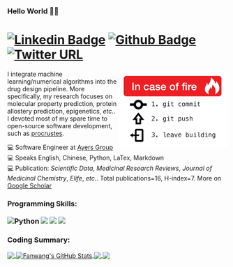 ### Hello World 🐱‍💻

# [![Linkedin Badge](https://img.shields.io/badge/-LinkedIn-0077B5?style=flat&logo=Linkedin&logoColor=white&link=https://www.linkedin.com/in/fanwang-meng-3687a6a2/?locale=en_US)](https://www.linkedin.com/in/fanwang-meng-3687a6a2/?locale=en_US)  [![Github Badge](https://img.shields.io/badge/-Github-242A2D?style=flat&logo=Github&logoColor=white&link=https://github.com/FanwangM/)](https://github.com/FanwangM/)  [![Twitter URL](https://img.shields.io/twitter/url?url=https%3A%2F%2Ftwitter.com%2FFanwangMeng)](https://twitter.com/FanwangMeng)

<img src="./git_fire.png" min-width="267px" max-width="267px" width="250px" align="right" alt="Logo git_fire png">

<p align="left">

I integrate machine learning/numerical algorithms into the drug design
pipeline. More specifically, my research focuses on molecular property prediction, protein allostery prediction, epigenetics, *etc.*. I devoted most of my spare time to open-source software development, such as
[procrustes](https://github.com/theochem/procrustes).
<br>

💻 Software Engineer at [Ayers Group](https://www.chemistry.mcmaster.ca/ayers/)<br>
💻 Speaks English, Chinese, Python, LaTex, Markdown<br>
💻 Publication: *Scientific Data*, *Medicinal Research Reviews*, *Journal of Medicinal Chemistry*,
*Elife*, *etc.*. Total publications=16,
H-index=7. More on [Google Scholar](https://scholar.google.ca/citations?user=5Xk8ab8AAAAJ&hl=en)<br>
</p>

### Programming Skills: <br/> <br/> ![Python](https://img.shields.io/badge/-Python-0077B5?style=flat&logoColor=white&logo=python)  ![](https://img.shields.io/badge/Shell-Bash-informational?style=flat&logo=gnu-bash&logoColor=white&color=blueviolet)  ![](https://img.shields.io/badge/GitHub-Git-informational?style=flat&logo=git&logoColor=white&color=blueviolet)  ![](https://img.shields.io/badge/OS-Linux-informational?style=flat&logo=linux&logoColor=white&color=blueviolet)<br/>


### Coding Summary:


<a href="https://github.com/FanwangM/FanwangM">
  <img align="center" src="https://github-readme-stats.vercel.app/api/top-langs/?username=FanwangM&hide=html,tex,jupyter%20notebook&title_color=ffffff&text_color=c9cacc&icon_color=blueviolet&bg_color=1d1f21&langs_count=3" />
</a>
<a href="https://github.com/FanwangM/FanwangM">
  <img align="center" src="https://github-readme-stats.vercel.app/api?username=FanwangM&show_icons=true&line_height=27&count_private=true&title_color=ffffff&text_color=c9cacc&icon_color=blueviolet&bg_color=1d1f21" alt="Fanwang's GitHub Stats" />
</a>

<a href="https://github.com/theochem/procrustes">
  <img align="center" src="https://github-readme-stats.vercel.app/api/pin/?username=theochem&repo=procrustes&title_color=ffffff&text_color=c9cacc&icon_color=blueviolet&bg_color=1d1f21" />
</a>


<a href="https://github.com/theochem/iodata">
  <img align="center" src="https://github-readme-stats.vercel.app/api/pin/?username=theochem&repo=iodata&title_color=ffffff&text_color=c9cacc&icon_color=blueviolet&bg_color=1d1f21" />
</a>

<!-- <a href="https://github.com/theochem/B3clf">
  <img align="center" src="https://github-readme-stats.vercel.app/api/pin/?username=theochem&repo=B3clf&title_color=ffffff&text_color=c9cacc&icon_color=blueviolet&bg_color=1d1f21" />
</a>

<a href="https://github.com/theochem/B3DB">
  <img align="center" src="https://github-readme-stats.vercel.app/api/pin/?username=theochem&repo=B3DB&title_color=ffffff&text_color=c9cacc&icon_color=blueviolet&bg_color=1d1f21" />
</a> -->
